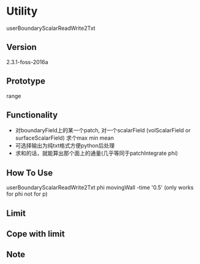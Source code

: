 # Utility
userBoundaryScalarReadWrite2Txt

## Version
2.3.1-foss-2016a

## Prototype
range

## Functionality
- 对boundaryField上的某一个patch, 对一个scalarField (volScalarField or surfaceScalarField) 求个max min mean
- 可选择输出为纯txt格式方便python后处理
- 求和的话，就能算出那个面上的通量(几乎等同于patchIntegrate phi)

## How To Use
userBoundaryScalarReadWrite2Txt phi movingWall -time '0.5' (only works for phi not for p)

## Limit

## Cope with limit

## Note
